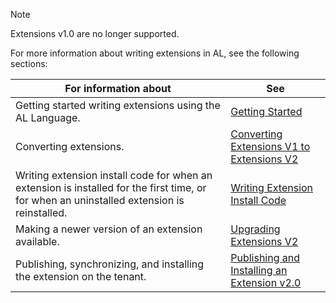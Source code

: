 > [!NOTE]  
> Extensions v1.0 are no longer supported. 

For more information about writing extensions in AL, see the following sections:

|For information about |See |
|----------------------|----|
|Getting started writing extensions using the AL Language.|[Getting Started](developer/devenv-get-started.md)|
|Converting extensions.|[Converting Extensions V1 to Extensions V2](developer/devenv-upgrade-v1-to-v2-overview.md)|
|Writing extension install code for when an extension is installed for the first time, or for when an uninstalled extension is reinstalled.|[Writing Extension Install Code](developer/devenv-extension-install-code.md)|
|Making a newer version of an extension available.|[Upgrading Extensions V2](developer/devenv-upgrading-extensions.md)|
|Publishing, synchronizing, and installing the extension on the tenant.|[Publishing and Installing an Extension v2.0](developer/devenv-how-publish-and-install-an-extension-v2.md)|